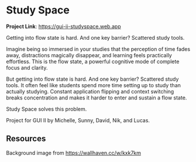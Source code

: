 # Study Space
**Project Link**: https://gui-ii-studyspace.web.app

Getting into flow state is hard. And one key barrier? Scattered study tools.

Imagine being so immersed in your studies that the perception of time fades away, distractions magically disappear, and learning feels practically effortless. This is the flow state, a powerful cognitive mode of complete focus and clarity.

But getting into flow state is hard. And one key barrier? Scattered study tools. It often feel like students spend more time setting up to study than actually studying. Constant application flipping and context switching breaks concentration and makes it harder to enter and sustain a flow state.

Study Space solves this problem.

Project for GUI II by Michelle, Sunny, David, Nik, and Lucas.

## Resources
Background image from https://wallhaven.cc/w/kxk7km
